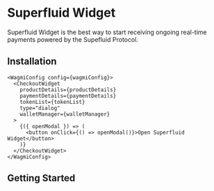 # Superfluid Widget

Superfluid Widget is the best way to start receiving ongoing real-time payments powered by the Supefluid Protocol.

## Installation

```tsx
<WagmiConfig config={wagmiConfig}>
  <CheckoutWidget
    productDetails={productDetails}
    paymentDetails={paymentDetails}
    tokenList={tokenList}
    type="dialog"
    walletManager={walletManager}
  >
    {({ openModal }) => (
      <button onClick={() => openModal()}>Open Superfluid Widget</button>
    )}
  </CheckoutWidget>
</WagmiConfig>
```

## Getting Started
